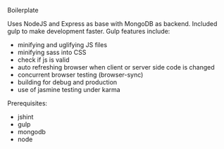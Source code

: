 Boilerplate

Uses NodeJS and Express as base with MongoDB as backend.  Included gulp to make development faster.  Gulp features include:
- minifying and uglifying JS files
- minifying sass into CSS
- check if js is valid
- auto refreshing browser when client or server side code is changed
- concurrent browser testing (browser-sync)
- building for debug and production
- use of jasmine testing under karma


Prerequisites:
- jshint
- gulp
- mongodb
- node